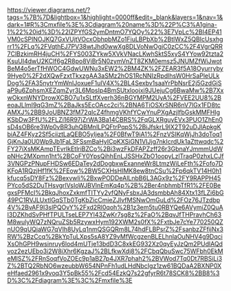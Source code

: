 https://viewer.diagrams.net/?tags=%7B%7D&lightbox=1&highlight=0000ff&edit=_blank&layers=1&nav=1&dark=1#R%3Cmxfile%3E%3Cdiagram%20name%3D%22P%C3%A1gina-1%22%20id%3D%22IZPYfGS2ymDntmO7YQOy%22%3E7VpLc%2BI4EP41VM0cSPlNOJKQ7GxVUjtVOcxObhpbMZo1FiuLBPbXb%2BtlWxZ5QBIcUsxhgrr1%2FLq%2FVqthEJ7PV38wtJhd0wwXg8DLVoNwOgiC0zCC%2F4VgrQRR7ClBzkimRH4juCH%2FYS003ZYkw5XVkVNacLKwhSktS5xyS4YYow92tzta2KsuUI4dwU2KClf6g2R8po8VjBr5N0zymVnZT8ZKM0emsz5JNUMZfWiJwotBeM4o5erTfHWOC4GdwUWNu3xEW2%2BM4ZK%2FZEAR3f5A18Oyurryby9Hye0%2F2dXQwFzxtTkxzgAA3aSMz2hOS1RcNNIzRpdlhsW0HrSaPleULkDog%2FA35nytrYmWnIJoxueF1uIV4X%2BL4Sexbv1saaYrPbNsrE2j5GzdGiSaP9u6ZphsmXEZqmZyr3L6MpsIp4BmSUtxloojxi9JUejuCg6BwaMw%2B7XxwOkxnWNYDrowXCBO7u1xSLtfXverh36nBGYMPM2UyA%2FVEE2UU8%2BeoaJLlmI9qG3mZ%2BaJks5EcOAcc2ci%2BNA6TiOSXrSNR6nV7lGx1FD8tcAMXJ%2BB9JoUBNZ3fM72qIcZ4fhmgVKhfYCwYnuPXgAzjlfbGskMMFHIgKSbDw3FfU%2FLZi16R97jZrWA3Ba14CBRS%2FqGLXRguyEVx3PUO1ZhEn0sD4sOB6re3Wp0vBR3uhQBMnlLPQFtrPqpS%2BiJfskrL9lX2T92uDJlApkgKbiAZ4FKyz2Sf5ciiztLaQEBO5yIjea%2F0BfwT9iA1%2FnzVSIKqWjJh3doToq1GjKnJa0U0Wp9Jb1FaL3FSsmBaHyICpKXSiGN1VIJjg7nkIcrdUk1aZttwqdc%2FY27iXsMKAmpTEvrlkEtlriBZCo%2Bi3wzFkDFAPZzff26r3GbnaYJmmmUdWpNHc2MXpmn1ht%2BCoFY0YpsQihhEnLJSSHxZbO1oopyLzlTraqP0zhxLCJf3VNGPzPNupFHDSw6EDaTey2dDogbxwExanneWr8LtmzWiLeFth%2Fofo7DKFoA1RQzjHf1fK%2FEow%2BW5CXHsHIMK8ew8tnCSu%2Fp6qkTV14H0h1kfucq5sDY8Fz%2BexvwIi%2BxwPODDeAlLnbB6L3AGx9z%2FY9RAPPH45PYco5dS2DuTHsvgrlVsIoWJBVlnEmKq4p%2B%2Ber4nbhmbTfR1%2FE0BegxsPFMcI%2BkqJhoxZxkmfTITYy2vfQNyFsbxJA3dsmbbAh84Xtx13fLZi6bG49PC1RVJLUxtlGqSTb0TgKbZicCmieZJlvfMSNwOmGuLd%2FOz76JTzdbp4V%2BvAF9I3slPQOvY%2Fxd2Rl0qoh%2B1z3em5tu0RBYQe6AVymiZ0QuAI3DZKhdSvPHfTPULTseLEP7Yl43ZwKr7sg8z%2FaO%2BqvJfTHPravhCh63M8wulyWQ7zNQruZSb5RzywxHym192XWM2s0fX%2FxtbJe7cYe770250QZnUO9qUQjaWG7qVIh8UyLq1nmQSGQRm8L74hdFLBPsrZ%2FsanbzZFfijNx3RW%2BzCcq%2BkYpTuLXps5sA8YZ9vMfWcgzenBLELhnlaOuNHV4g9DqciXsOhGPH9wsinruy6lod4mUTje13bdD3C8xkEG932Xz0qyEyJzQm2PUdlAQdvoz2ezUEbo3i2W8iXhr6KgzaJ%2BLfkwXdj8%2FCbqQbuSwc75WFbh0EkMeMISZ%2FRnSoqfVoZOEc9p1aB27p4JXR7phah2%2BVWod7Tq0Dt7RBSiLi3Z%2BTQ2RbNO6wzeubbW654NPnFh1udLHdNbcIgz1zw61BQDaA2BXNP0XeHfaed2961x9voq3Y5pBk55%2Fcd54EzkQ7s22gfyrR6t78SCK8%2BB8%3D%3C%2Fdiagram%3E%3C%2Fmxfile%3E

